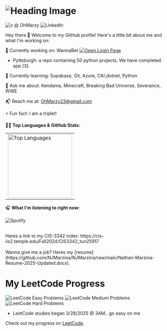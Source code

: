 # ![Heading Image](https://s.yimg.com/ny/api/res/1.2/8H4aJLGejP1obTkZnKOIWQ--/YXBwaWQ9aGlnaGxhbmRlcjt3PTY0MDtoPTMyMA--/https://media.zenfs.com/en/ny_post_articles_869/db6714712564fe5ee18affaf865f629b)


<!--
[![Issues](https://img.shields.io/github/issues/NJMarzina/NJMarzina)](https://github.com/NJMarzina/NJMarzina/issues)
[![Pull Requests](https://img.shields.io/github/issues-pr/NJMarzina/NJMarzina)](https://github.com/NJMarzina/NJMarzina/pulls)
[![License](https://img.shields.io/github/license/NJMarzina/NJMarzina)](https://github.com/NJMarzina/NJMarzina/blob/main/LICENSE)
[![Stars](https://img.shields.io/github/stars/NJMarzina/NJMarzina?style=social)](https://github.com/NJMarzina/NJMarzina/stargazers) -->

![x @ OhMarzy](https://img.shields.io/badge/x%20%40%20OhMarzy-blue)
![LinkedIn](https://img.shields.io/badge/LinkedIn-%40nathan--marzina-blue?logo=linkedin&logoColor=white)

Hey there 👋
Welcome to my GitHub profile! Here's a little bit about me and what I'm working on:

🔭 Currently working on: WannaBet <a href="https://wannabet-apczh6bmfbfvfef8.centralus-01.azurewebsites.net/WBLogin.aspx" target="_blank">
  <img src="https://img.shields.io/badge/Open%20Login%20Page-blue?style=for-the-badge&logo=appveyor" alt="Open Login Page"/>
</a> <br />
- Pyttsburgh: a repo containing 50 python projects. We have completed app [3]. <br />


🌱 Currently learning: Supabase, Git, Azure, C#/,dotnet, Python

<!--🤝 Looking to collaborate on: [Your idea here]

🧠 Seeking help with: [Your topic here]-->

💬 Ask me about: Kendama, Minecraft, Breaking Bad Universe, Severance, WWE

📬 Reach me at: OhMarzy23@gmail.com

<!--😄 Pronouns: he/him-->

⚡ Fun fact: I am a triplet!


🧑‍💻 **Top Languages & GitHub Stats:**<br />
<table>
  <tr>
    <td>
      <a href="https://github.com/NJMarzina/github-readme-stats">
        <img src="https://github-readme-stats.vercel.app/api/top-langs/?username=NJMarzina&layout=donut" alt="Top Languages" height="200">
      </a>
    </td>
  <!--  <td>
      <a href="https://github.com/NJMarzina/github-readme-stats">
        <img src="https://github-readme-stats.vercel.app/api?username=NJMarzina" alt="GitHub Stats" height="200">
      </a> 
    </td>-->
  </tr>
</table>


🎧 **What I'm listening to right now:**<br /> <br />
![Spotify](https://spotify-recently-played-readme.vercel.app/api?user=njmarzina)

<br />
Heres a link to my CIS-3342 index: https://cis-iis2.temple.edu/Fall2024/CIS3342_tun25917 <br />
<br />
Wanna give me a job? Heres my [resume](https://github.com/NJMarzina/NJMarzina/raw/main/Nathan-Marzina-Resume-2025-Updated.docx). <br />

<!-- https://github.com/supabase-community/supabase-csharp/issues/186#issuecomment-2774288560 -->

# My LeetCode Progress

![LeetCode Easy Problems](https://img.shields.io/badge/LeetCode%20Easy%20Problems-5%20solved-green?style=flat-square)
![LeetCode Medium Problems](https://img.shields.io/badge/LeetCode%20Medium%20Problems-3%20solved-orange?style=flat-square)
![LeetCode Hard Problems](https://img.shields.io/badge/LeetCode%20Hard%20Problems-0%20solved-red?style=flat-square) <br />
- LeetCode studies began 3/28/2025 @ 3AM.. go easy on me <br />

Check out my progress on [LeetCode](https://leetcode.com/OhMarzy/).


